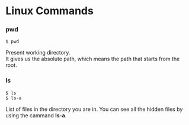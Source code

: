 # Linux Commands
### pwd
```
$ pwd
```
Present working directory.\
It gives us the absolute path, which means the path that starts from the root.


### ls
```
$ ls
$ ls-a
```
List of files in the directory you are in. You can see all the hidden files by using the cammand **ls-a**.
